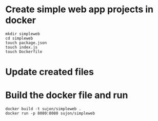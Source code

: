 # Create simple web app projects in docker
```
mkdir simpleweb
cd simpleweb
touch package.json
touch index.js
touch Dockerfile
```
# Update created files

# Build the docker file and run 
```
docker build -t sujon/simpleweb .
docker run -p 8080:8080 sujon/simpleweb
```
